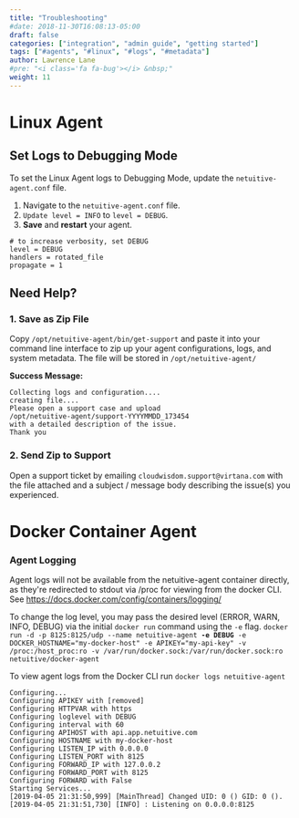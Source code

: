 ```yaml
---
title: "Troubleshooting"
#date: 2018-11-30T16:08:13-05:00
draft: false
categories: ["integration", "admin guide", "getting started"]
tags: ["#agents", "#linux", "#logs", "#metadata"]
author: Lawrence Lane
#pre: "<i class='fa fa-bug'></i> &nbsp;"
weight: 11
---
```

# Linux Agent
##  Set Logs to Debugging Mode
To set the Linux Agent logs to Debugging Mode, update the `netuitive-agent.conf` file.

1. Navigate to the `netuitive-agent.conf` file.
2. `Update level = INFO` to `level = DEBUG`.
3. **Save** and **restart** your agent.

```
# to increase verbosity, set DEBUG
level = DEBUG
handlers = rotated_file
propagate = 1
```

## Need Help?
### 1. Save as Zip File

Copy `/opt/netuitive-agent/bin/get-support` and paste it into your command line interface to zip up your agent configurations, logs, and system metadata. The file will be stored in `/opt/netuitive-agent/`

**Success Message:**
```
Collecting logs and configuration....
creating file....
Please open a support case and upload
/opt/netuitive-agent/support-YYYYMMDD_173454
with a detailed description of the issue.
Thank you
```

### 2. Send Zip to Support

 Open a support ticket by emailing `cloudwisdom.support@virtana.com` with the file attached and a subject / message body describing the issue(s) you experienced.


# Docker Container Agent
### Agent Logging
Agent logs will not be available from the netuitive-agent container directly, as they're redirected to stdout via /proc for viewing from the docker CLI. See https://docs.docker.com/config/containers/logging/

To change the log level, you may pass the desired level (ERROR, WARN, INFO, DEBUG) via the initial `docker run` command using the `-e` flag.
`docker run -d -p 8125:8125/udp --name netuitive-agent `**`-e DEBUG`**` -e DOCKER_HOSTNAME="my-docker-host" -e APIKEY="my-api-key" -v /proc:/host_proc:ro -v /var/run/docker.sock:/var/run/docker.sock:ro netuitive/docker-agent`


To view agent logs from the Docker CLI run `docker logs netuitive-agent`
```
Configuring...
Configuring APIKEY with [removed]
Configuring HTTPVAR with https
Configuring loglevel with DEBUG
Configuring interval with 60
Configuring APIHOST with api.app.netuitive.com
Configuring HOSTNAME with my-docker-host
Configuring LISTEN_IP with 0.0.0.0
Configuring LISTEN_PORT with 8125
Configuring FORWARD_IP with 127.0.0.2
Configuring FORWARD_PORT with 8125
Configuring FORWARD with False
Starting Services...
[2019-04-05 21:31:50,999] [MainThread] Changed UID: 0 () GID: 0 ().
[2019-04-05 21:31:51,730] [INFO] : Listening on 0.0.0.0:8125
```
